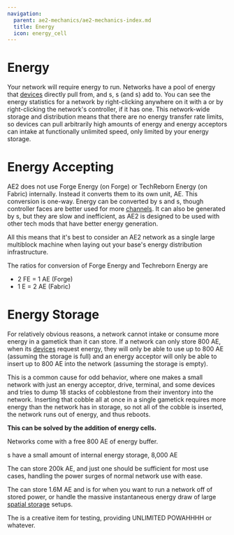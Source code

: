 ```yaml
---
navigation:
  parent: ae2-mechanics/ae2-mechanics-index.md
  title: Energy
  icon: energy_cell
---
```

# Energy

Your network will require energy to run. Networks have a pool of energy that [devices](../ae2-mechanics/devices.md) directly pull from, and
<ItemLink id="vibration_chamber"/>s, <ItemLink id="energy_acceptor"/>s (and <ItemLink id="controller"/>s) add to. You can
see the energy statistics for a network by right-clicking anywhere on it with a <ItemLink id="network_tool"/> or by 
right-clicking the network's controller, if it has one. This network-wide storage and distribution  means that
there are no energy transfer rate limits, so devices can pull arbitrarily high amounts of energy and
energy acceptors can intake at functionally unlimited speed, only limited by your energy storage.

# Energy Accepting

AE2 does not use Forge Energy (on Forge) or TechReborn Energy (on Fabric) internally. Instead it converts them to
its own unit, AE. This conversion is one-way. Energy can be converted by <ItemLink id="energy_acceptor"/>s and
<ItemLink id="controller"/>s, though controller faces are better used for more [channels](../ae2-mechanics/channels.md).
It can also be generated by <ItemLink id="vibration_chamber"/>s, but they are slow and inefficient, as AE2 is designed
to be used with other tech mods that have better energy generation.

All this means that it's best to consider an AE2 network as a single large multiblock machine when laying out your base's
energy distribution infrastructure.

The ratios for conversion of Forge Energy and Techreborn Energy are

- 2 FE = 1 AE (Forge)
- 1 E  = 2 AE (Fabric)

# Energy Storage

For relatively obvious reasons, a network cannot intake or consume more energy in a gametick than it can store. If a network
can only store 800 AE, when its [devices](../ae2-mechanics/devices.md) request energy, they will only be able to use up to 800 AE (assuming the storage is full)
and an energy acceptor will only be able to insert up to 800 AE into the network (assuming the storage is empty). 

This is a common cause for odd behavior, where one makes a small network with just an energy acceptor, drive, terminal, and
some devices and tries to dump 18 stacks of cobblestone from their inventory into the network. Inserting that cobble all at once in a
single gametick requires more energy than the network has in storage, so not all of the cobble is inserted, the network
runs out of energy, and thus reboots.

**This can be solved by the addition of energy cells.**

Networks come with a free 800 AE of energy buffer.

<ItemLink id="controller"/>s have a small amount of internal energy storage, 8,000 AE

The <ItemLink id="energy_cell"/> can store 200k AE, and just one should be sufficient for most use cases, handling the power surges
of normal network use with ease.

The <ItemLink id="dense_energy_cell"/> can store 1.6M AE and is for when you want to run a network off of stored power, or
handle the massive instantaneous energy draw of large [spatial storage](spatial-io.md) setups.

The <ItemLink id="creative_energy_cell"/> is a creative item for testing, providing UNLIMITED POWAHHHH or whatever.